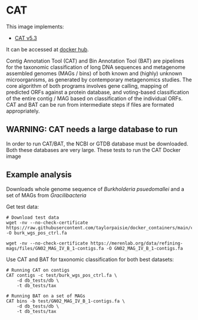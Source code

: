 # CAT

This image implements:
* [CAT v5.3](https://github.com/dutilh/CAT)

It can be accessed at [docker hub](https://hub.docker.com/u/tpaisie).

Contig Annotation Tool (CAT) and Bin Annotation Tool (BAT) are pipelines for the taxonomic classification of long DNA sequences and metagenome assembled genomes (MAGs / bins) of both known and (highly) unknown microorganisms, as generated by contemporary metagenomics studies. The core algorithm of both programs involves gene calling, mapping of predicted ORFs against a protein database, and voting-based classification of the entire contig / MAG based on classification of the individual ORFs. CAT and BAT can be run from intermediate steps if files are formated appropriately.

## WARNING: CAT needs a large database to run 

In order to run CAT/BAT, the NCBI or GTDB database must be downloaded.  Both these databases are very large.  These tests to run the CAT Docker image 

## Example analysis

Downloads whole genome sequence of *Burkholderia psuedomallei* and a set of MAGs from *Gracilibacteria*

Get test data:
```
# Download test data
wget -nv --no-check-certificate https://raw.githubusercontent.com/taylorpaisie/docker_containers/main/checkm2/1.0.2/burk_wgs.fa -O burk_wgs_pos_ctrl.fa

wget -nv --no-check-certificate https://merenlab.org/data/refining-mags/files/GN02_MAG_IV_B_1-contigs.fa -O GN02_MAG_IV_B_1-contigs.fa
```

Use CAT and BAT for taxonomic classification for both best datasets:
```
# Running CAT on contigs
CAT contigs -c test/burk_wgs_pos_ctrl.fa \
    -d db_tests/db \
    -t db_tests/tax

# Running BAT on a set of MAGs
CAT bins -b test/GN02_MAG_IV_B_1-contigs.fa \
    -d db_tests/db \
    -t db_tests/tax
```
